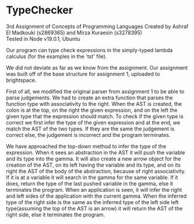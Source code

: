 # TypeChecker
3rd Assignment of Concepts of Programming Languages 
Created by Ashraf El Madkouki (s2869365) and Mirza Kuraesin (s3278395)  
Tested in Node v19.0.1, Ubuntu  

Our program can type check expressions in the simply-typed lambda calculus (for the examples in the 'tst' file).  

We did not deviate as far as we know from the assignment. Our assignment was built off of the base structure
for assignment 1, uploaded to brightspace.  

First of all, we modified the original parser from assignment 1 to be able to parse judgements.
We had to create an extra function that parses the function type with associativity to the right.
When the AST is created, the colon is at the top, on the right the given expression, and on the
left the given type that the expression should match.
To check if the given type is correct we first infer the type of the given expression and at
the end, we match the AST of the two types. If they are the same the judgement is correct else,
the judgement is incorrect and the program terminates.  

We have approached the top-down method to infer the type of the expression.
When it sees an abstraction in the AST it will push the variable and its type into the gamma.
It will also create a new arrow object for the creation of the AST, on its left having the variable and its type,
and on its right the AST of the body of the abstraction, because of right associativity.
If it is at a variable it will search in the gamma for the same variable.
If it does, return the type of the last pushed variable in the gamma, else it terminates the program.
When an application is seen, it will infer the right and left sides of the application with the current gamma.
When the inferred type of the right side is the same as the inferred type of
the left side left type(assuming the top of the AST is an arrow) it will return the AST of the right side,
else it terminates the program.
